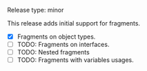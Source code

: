 Release type: minor

This release adds initial support for fragments.
- [x] Fragments on object types.
- [ ] TODO: Fragments on interfaces.
- [ ] TODO: Nested fragments
- [ ] TODO: Fragments with variables usages.
